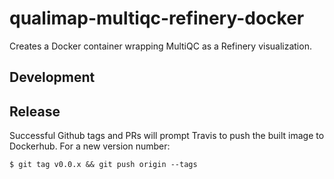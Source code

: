 # qualimap-multiqc-refinery-docker
Creates a Docker container wrapping MultiQC as a Refinery visualization.

## Development



## Release

Successful Github tags and PRs will prompt Travis to push the built image to Dockerhub. For a new version number:
```
$ git tag v0.0.x && git push origin --tags
```